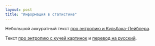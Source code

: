 ```yaml
---
layout: post
title: "Информация в статистике"
---
```


Небольшой аккуратный текст [про энтропию и Кульбака-Лейблера](https://arxiv.org/pdf/1511.00860.pdf).

Текст [про энтропию с кучей картинок](http://colah.github.io/posts/2015-09-Visual-Information/) и [перевод на русский](https://habrahabr.ru/company/spbifmo/blog/273631/).
